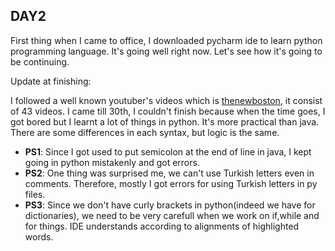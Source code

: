 ## **DAY2**

First thing when I came to office, I downloaded pycharm ide to learn python programming language. It's going well right now. Let's see 
how it's going to be continuing.

Update at finishing:

I followed a well known youtuber's videos which is [thenewboston](https://www.youtube.com/playlist?list=PLEA1FEF17E1E5C0DA), it consist of 43 videos. I came till 30th, I couldn't finish because when the time goes, I got bored but I learnt a lot of things in python. It's more practical than java. There are some differences in each syntax, but logic is the same.

* **PS1**: Since I got used to put semicolon at the end of line in java, I kept going in python mistakenly and got errors.
* **PS2**: One thing was surprised me, we can't use Turkish letters even in comments. Therefore, mostly I got errors for using Turkish letters in py files.
* **PS3**: Since we don't have curly brackets in python(indeed we have for dictionaries), we need to be very carefull when we work on if,while and for things. IDE understands according to alignments of highlighted words. 
